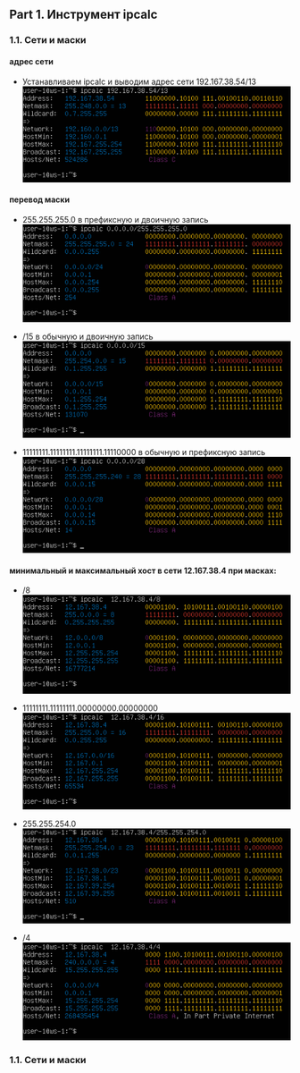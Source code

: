 ## Part 1. Инструмент ipcalc

### 1.1. Сети и маски

#### адрес сети
- Устанавливаем ipcalc и выводим адрес сети 192.167.38.54/13 \
![image](./images/part-1_task-1.1_1.png)

####  перевод маски
- 255.255.255.0 в префиксную и двоичную запись \
![image](./images/part-1_task-1.1_2.1.png)

- /15 в обычную и двоичную запись \
![image](./images/part-1_task-1.1_2.2.png)

- 11111111.11111111.11111111.11110000 в обычную и префиксную запись \
![image](./images/part-1_task-1.1_2.3.png)

#### минимальный и максимальный хост в сети 12.167.38.4 при масках:

- /8
![image](./images/part-1_task-1.1_3.1.png)

- 11111111.11111111.00000000.00000000 \
![image](./images/part-1_task-1.1_3.2.png)

- 255.255.254.0 \
![image](./images/part-1_task-1.1_3.3.png)

- /4 \
![image](./images/part-1_task-1.1_3.4.png)

### 1.1. Сети и маски
